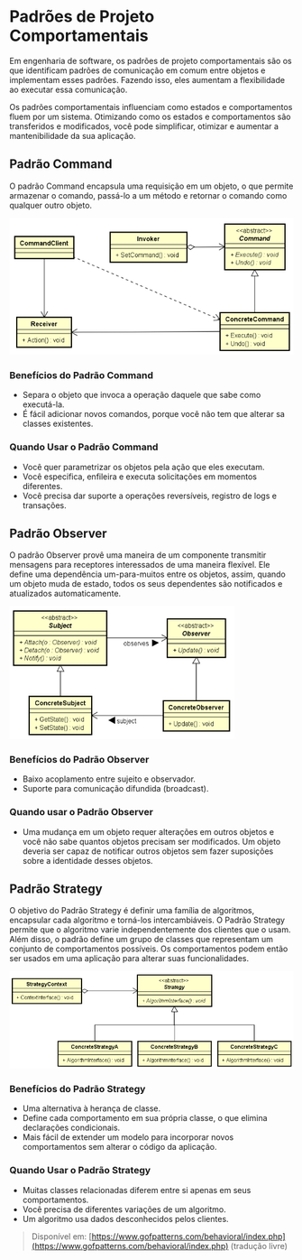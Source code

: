 # Padrões de Projeto Comportamentais

Em engenharia de software, os padrões de projeto comportamentais são os que
identificam padrões de comunicação em comum entre objetos e implementam esses
padrões. Fazendo isso, eles aumentam a flexibilidade ao executar essa
comunicação.

Os padrões comportamentais influenciam como estados e comportamentos fluem
por um sistema. Otimizando como os estados e comportamentos são transferidos
e modificados, você pode simplificar, otimizar e aumentar a mantenibilidade
da sua aplicação.

## Padrão Command

O padrão Command encapsula uma requisição em um objeto, o que permite armazenar
o comando, passá-lo a um método e retornar o comando como qualquer outro objeto.

<img src="command.png" width=600>

### Benefícios do Padrão Command

* Separa o objeto que invoca a operação daquele que sabe como executá-la.
* É fácil adicionar novos comandos, porque você não tem que alterar sa classes
existentes.

### Quando Usar o Padrão Command

* Você quer parametrizar os objetos pela ação que eles executam.
* Você especifica, enfileira e executa solicitações em momentos diferentes.
* Você precisa dar suporte a operações reversíveis, registro de logs e
transações.

## Padrão Observer

O padrão Observer provê uma maneira de um componente transmitir mensagens para
receptores interessados de uma maneira flexível. Ele define uma dependência
um-para-muitos entre os objetos, assim, quando um objeto muda de estado, todos
os seus dependentes são notificados e atualizados automaticamente.

<img src="observer.png" width=400>

### Benefícios do Padrão Observer

* Baixo acoplamento entre sujeito e observador.
* Suporte para comunicação difundida (broadcast).

### Quando usar o Padrão Observer

* Uma mudança em um objeto requer alterações em outros objetos e você não
sabe quantos objetos precisam ser modificados. Um objeto deveria ser capaz de
notificar outros objetos sem fazer suposições sobre a identidade desses
objetos.

## Padrão Strategy

O objetivo do Padrão Strategy é definir uma família de algoritmos, encapsular
cada algoritmo e torná-los intercambiáveis. O Padrão Strategy permite que o
algoritmo varie independentemente dos clientes que o usam. Além disso, o padrão
define um grupo de classes que representam um conjunto de comportamentos
possíveis. Os comportamentos podem então ser usados em uma aplicação para
alterar suas funcionalidades.

<img src="strategy.png" width=600>

### Benefícios do Padrão Strategy

* Uma alternativa à herança de classe.
* Define cada comportamento em sua própria classe, o que elimina declarações
condicionais.
* Mais fácil de extender um modelo para incorporar novos comportamentos sem
alterar o código da aplicação.

### Quando Usar o Padrão Strategy

* Muitas classes relacionadas diferem entre si apenas em seus comportamentos.
* Você precisa de diferentes variações de um algoritmo.
* Um algoritmo usa dados desconhecidos pelos clientes.

> Disponível em:
[https://www.gofpatterns.com/behavioral/index.php](https://www.gofpatterns.com/behavioral/index.php) (tradução livre)
